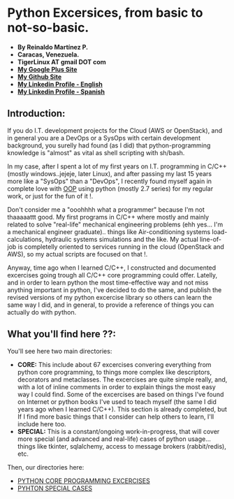 # Python Excersices, from basic to not-so-basic.

- **By Reinaldo Martínez P.**
- **Caracas, Venezuela.**
- **TigerLinux AT gmail DOT com**
- **[My Google Plus Site](https://plus.google.com/+ReinaldoMartinez)**
- **[My Github Site](https://github.com/tigerlinux)**
- **[My Linkedin Profile - English](https://ve.linkedin.com/in/tigerlinux/en)**
- **[My Linkedin Profile - Spanish](https://ve.linkedin.com/in/tigerlinux/es)**


## Introduction:

If you do I.T. development projects for the Cloud (AWS or OpenStack), and in general you are a DevOps or a SysOps with certain development background, you surelly had found (as I did) that python-programming knowledge is "almost" as vital as shell scripting with sh/bash.

In my case, after I spent a lot of my first years on I.T. programming in C/C++ (mostly windows..jejeje, later Linux), and after passing my last 15 years more like a "SysOps" than a "DevOps", I recently found myself again in complete love with [OOP](https://en.wikipedia.org/wiki/Object-oriented_programming "Object-Oriented Programming") using python (mostly 2.7 series) for my regular work, or just for the fun of it !.

Don't consider me a "ooohhhh what a programmer" because I'm not thaaaaattt good. My first programs in C/C++ where mostly and mainly related to solve "real-life" mechanical engineering problems (ehh yes... I'm a mechanical engineer graduate).. things like Air-conditioning systems load-calculations, hydraulic systems simulations and the like. My actual line-of-job is completelly oriented to services running in the cloud (OpenStack and AWS), so my actual scripts are focused on that !.

Anyway, time ago when I learned C/C++, I constructed and documented excercises going trough all C/C++ core programming could offer. Latelly, and in order to learn python the most time-effective way and not miss anything important in python, I've decided to do the same, and publish the revised versions of my python excercise library so others can learn the same way I did, and in general, to provide a reference of things you can actually do with python.

## What you'll find here ??:

You'll see here two main directories:

- **CORE:** This include about 67 excercises convering everything from python core programming, to things more complex like descriptors, decorators and metaclasses. The excercises are quite simple really, and, with a lot of inline comments in order to explain things the most easy way I could find. Some of the excercises are based on things I've found on Internet or python books I've used to teach myself (the same I did years ago when I learned C/C++). This section is already completed, but If I find more basic things that I consider can help others to learn, I'll include here too.
- **SPECIAL:** This is a constant/ongoing work-in-progress, that will cover more special (and advanced and real-life) cases of python usage... things like tkinter, sqlalchemy, access to message brokers (rabbit/redis), etc.

Then, our directories here:

* [PYTHON CORE PROGRAMMING EXCERCISES](https://github.com/tigerlinux/tigerlinux.github.io/blob/master/recipes/misc/python-learning/CORE "Python CORE Programming excercises")
* [PYHTON SPECIAL CASES](https://github.com/tigerlinux/tigerlinux.github.io/blob/master/recipes/misc/python-learning/SPECIAL "Python SPECIAL Programming cases")


